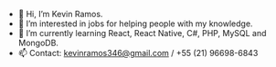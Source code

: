 - 👋 Hi, I’m Kevin Ramos.
- 👀 I’m interested in jobs for helping people with my knowledge.
- 🌱 I’m currently learning React, React Native, C#, PHP, MySQL and MongoDB.
- 📫 Contact: kevinramos346@gmail.com / +55 (21) 96698-6843

<!---
steverogersdev/steverogersdev is a ✨ special ✨ repository because its `README.md` (this file) appears on your GitHub profile.
You can click the Preview link to take a look at your changes.
--->

